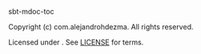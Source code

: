 [comment]: <> (Don't edit this file!)
[comment]: <> (It is automatically updated after every release of https://github.com/alejandrohdezma/.github)
[comment]: <> (If you want to suggest a change, please open a PR or issue in that repository)

sbt-mdoc-toc

Copyright (c)  com.alejandrohdezma. All rights reserved.

Licensed under . See [LICENSE](LICENSE.md) for terms.